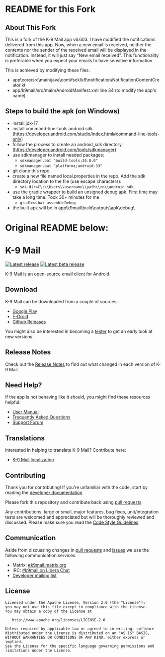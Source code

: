 # README for this Fork
## About This Fork

This is a fork of the K-9 Mail app v6.603. I have modified the notifications delivered from this app. Now, when a new email is received, neither the contents nor the sender of the received email will be displayed in the notification. Instead, it will just say "New email received". This functionality is preferable when you expect your emails to have sensitive information.

This is achieved by modifying these files:
- app\core\src\main\java\com\fsck\k9\notification\NotificationContentCreator.kt
- app/k9mail/src/main/AndroidManifest.xml line 34 (to modify the app's name)
## Steps to build the apk (on Windows)
- install jdk-17
- install command-line-tools android sdk (https://developer.android.com/studio/index.html#command-line-tools-only)
- follow the process to create an android_sdk directory (https://developer.android.com/tools/sdkmanager)
- use sdkmanager to install needed packages:
   - `sdkmanager.bat "build-tools;34.0.0"`
   - `sdkmanager.bat "platforms;android-33"`
- git clone this repo
- create a new file named local.properties in the repo. Add the sdk directory location to the file (use escape characters):
   - `sdk.dir=C\:\\Users\\username\\path\\to\\android_sdk`
- use the gradle wrapper to build an unsigned debug apk. First time may take a long time. Took 30+ minutes for me
   - `gradlew.bat assembleDebug`
- the built apk will be in app\k9mail\build\outputs\apk\debug\



# Original README below:
# K-9 Mail

[![Latest release](https://img.shields.io/github/release/thundernest/k-9.svg?style=flat-square)](https://github.com/thundernest/k-9/releases/latest)
[![Latest beta release](https://img.shields.io/github/v/release/thundernest/k-9.svg?include_prereleases&style=flat-square)](https://github.com/thundernest/k-9/releases)

K-9 Mail is an open-source email client for Android.

## Download

K-9 Mail can be downloaded from a couple of sources:

- [Google Play](https://play.google.com/store/apps/details?id=com.fsck.k9)
- [F-Droid](https://f-droid.org/repository/browse/?fdid=com.fsck.k9)
- [Github Releases](https://github.com/thundernest/k-9/releases)

You might also be interested in becoming a [tester](https://forum.k9mail.app/t/how-do-i-become-a-beta-tester/68) to get an early look at new versions.

## Release Notes

Check out the [Release Notes](https://github.com/thundernest/k-9/wiki/ReleaseNotes) to find out what changed
in each version of K-9 Mail.

## Need Help?

If the app is not behaving like it should, you might find these resources helpful:

- [User Manual](https://docs.k9mail.app/)
- [Frequently Asked Questions](https://forum.k9mail.app/c/faq)
- [Support Forum](https://forum.k9mail.app/)

## Translations

Interested in helping to translate K-9 Mail? Contribute here:

- [K-9 Mail localization](https://explore.transifex.com/k-9/k9mail/)

## Contributing

Thank you for contributing! If you're unfamiliar with the code, start by reading the [developer documentation](docs/DESIGN.md)

Please fork this repository and contribute back using [pull requests](https://github.com/thundernest/k-9/pulls).

Any contributions, large or small, major features, bug fixes, unit/integration tests are welcomed and appreciated
but will be thoroughly reviewed and discussed.
Please make sure you read the [Code Style Guidelines](https://github.com/thundernest/k-9/wiki/CodeStyle).

## Communication

Aside from discussing changes in [pull requests](https://github.com/thundernest/k-9/pulls) and
[issues](https://github.com/thundernest/k-9/issues) we use the following communication services:

- Matrix: [#k9mail:matrix.org](https://matrix.to/#/#tb-android:mozilla.org)
- IRC: [#k9mail on Libera Chat](https://web.libera.chat/#k9mail)
- [Developer mailing list](https://groups.google.com/forum/#!forum/k-9-dev)

## License

    Licensed under the Apache License, Version 2.0 (the "License");
    you may not use this file except in compliance with the License.
    You may obtain a copy of the License at

       http://www.apache.org/licenses/LICENSE-2.0

    Unless required by applicable law or agreed to in writing, software
    distributed under the License is distributed on an "AS IS" BASIS,
    WITHOUT WARRANTIES OR CONDITIONS OF ANY KIND, either express or implied.
    See the License for the specific language governing permissions and
    limitations under the License.
